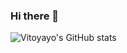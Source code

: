### Hi there 👋
![Vitoyayo's GitHub stats](https://github-readme-stats.vercel.app/api?username=vitoyayo&show_icons=true&theme=radical&show_icons=true)



